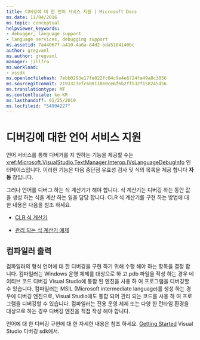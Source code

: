 ```yaml
---
title: 디버깅에 대 한 언어 서비스 지원 | Microsoft Docs
ms.date: 11/04/2016
ms.topic: conceptual
helpviewer_keywords:
- debugger, language support
- language services, debugging support
ms.assetid: 7a44067f-a410-4a6a-84d2-bda5184140bc
author: gregvanl
ms.author: gregvanl
manager: jillfra
ms.workload:
- vssdk
ms.openlocfilehash: 7ebb0293e17fe022fc04c9e4e6724fa49a8c3056
ms.sourcegitcommit: 2193323efc608118e0ce6f6b2ff532f158245d56
ms.translationtype: MT
ms.contentlocale: ko-KR
ms.lasthandoff: 01/25/2019
ms.locfileid: "54994227"
---
```

# <a name="language-service-support-for-debugging"></a>디버깅에 대한 언어 서비스 지원
언어 서비스를 통해 디버거를 지 원하는 기능을 제공할 수는 <xref:Microsoft.VisualStudio.TextManager.Interop.IVsLanguageDebugInfo> 인터페이스입니다. 이러한 기능은 다음 중단점 유효성 검사 및 식의 목록을 제공 합니다 **자동** 창입니다.  
  
 그러나 언어를 디버그 하는 식 계산기가 해야 합니다. 식 계산기는 디버깅 하는 동안 값을 생성 하는 식을 계산 하는 일을 담당 합니다. CLR 식 계산기를 구현 하는 방법에 대 한 내용은 다음을 참조 하세요.  
  
-   [CLR 식 계산기](https://github.com/Microsoft/ConcordExtensibilitySamples/wiki/CLR-Expression-Evaluators)  
  
-   [관리 되는 식 계산기 예제](https://github.com/Microsoft/ConcordExtensibilitySamples/wiki/Managed-Expression-Evaluator-Sample)  
  
## <a name="compiler-output"></a>컴파일러 출력  
 컴파일러의 형식 언어에 대 한 디버깅을 구현 하기 위해 수행 해야 하는 항목을 결정 합니다. 컴파일러는 Windows 운영 체제를 대상으로 하 고.pdb 파일을 작성 하는 경우 네이티브 코드 디버깅 Visual Studio에 통합 된 엔진을 사용 하 여 프로그램을 디버깅할 수 있습니다. 컴파일러는 MSIL (Microsoft intermediate language)를 생성 하는 경우에 디버깅 엔진으로, Visual Studio에도 통합 되어 관리 되는 코드를 사용 하 여 프로그램을 디버깅할 수 있습니다. 컴파일러는 전용 운영 체제 또는 다양 한 런타임 환경을 대상으로 하는 경우 디버깅 엔진을 직접 작성 해야 합니다.  
  
 언어에 대 한 디버깅 구현에 대 한 자세한 내용은 참조 하세요. [Getting Started](../../extensibility/debugger/getting-started-with-debugger-extensibility.md) Visual Studio 디버깅 sdk에서.